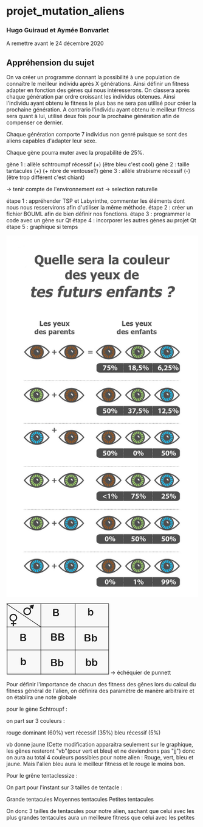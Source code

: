 # projet_mutation_aliens
### Hugo Guiraud et Aymée Bonvarlet
A remettre avant le 24 décembre 2020
## Appréhension du sujet 

On va créer un programme donnant la possibilité à une population de connaître le meilleur individu après X générations. Ainsi définir un fitness adapter en fonction des gènes qui nous intéresserons. 
On classera après chaque génération par ordre croissant les individus obtenues. 
Ainsi l'individu ayant obtenu le fitness le plus bas ne sera pas utilisé pour créer la prochaine génération. A contrario l'individu ayant obtenu le meilleur fitness sera quant à lui, utilisé deux fois pour la prochaine génération afin de compenser ce dernier. 

Chaque génération comporte 7 individus non genré puisque se sont des aliens capables d'adapter leur sexe.

Chaque gène pourra muter avec la propabilité de 25%.

gène 1 : allèle schtroumpf récessif (+) (être bleu c'est cool)
gène 2 : taille tantacules (+) (+ nbre de ventouse?)
gène 3 : allèle strabisme récessif (-) (être trop différent c'est chiant)

-> tenir compte de l'environnement ext
-> selection naturelle

étape 1 : appréhender TSP et Labyrinthe, commenter les éléments dont nous nous resservirons afin d'utiliser la même méthode.
étape 2 : créer un fichier BOUML afin de bien définir nos fonctions.
étape 3 :  programmer le code avec un gène sur Qt
étape 4 :  incorporer les autres gènes au projet Qt
étape 5 : graphique si temps

![Screenshot](colors_pourcents.jpg) 

![Screenshot](echequier_punett.png) 
-> échéquier de punnett



Pour définir l'importance de chacun des fitness des gênes lors du calcul du fitness général de l'alien, on définira des paramètre de manère arbitraire et on établira une note globale

pour le gène Schtroupf :

on part sur 3 couleurs :

rouge dominant (60%)
vert récessif (35%)
bleu récessif (5%)

vb donne jaune (Cette modification apparaitra seulement sur le graphique, les gênes resteront "vb"(pour vert et bleu) et ne deviendrons pas "jj")
donc on aura au total 4 couleurs possibles pour notre alien : Rouge, vert, bleu et jaune. Mais l'alien bleu aura le meilleur fitness et le rouge le moins bon.

Pour le grêne tentaclessize :

On part pour l'instant sur 3 tailles de tentacle : 

Grande tentacules 
Moyennes tentacules
Petites tentacules

On donc 3 tailles de tentacules pour notre alien, sachant que celui avec les plus grandes tentacules aura un meilleure fitness que celui avec les petites

